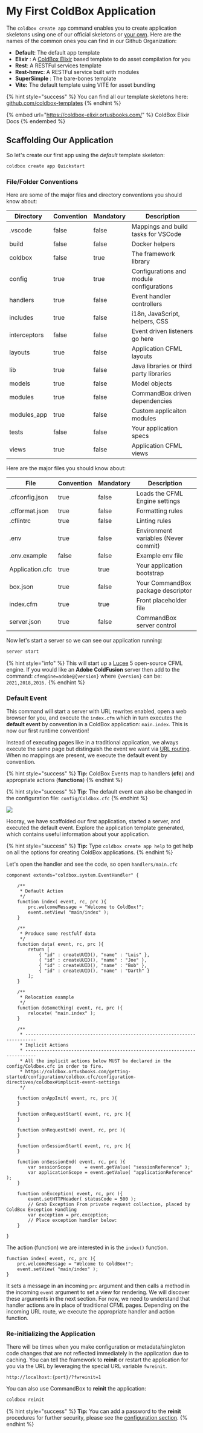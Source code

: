 # My First ColdBox Application

The `coldbox create app` command enables you to create application skeletons using one of our official skeletons or [your own](../../getting-started/application-templates.md).  Here are the names of the common ones you can find in our Github Organization:

* **Default**: The default app template
* **Elixir** : A [ColdBox Elixir](https://coldbox-elixir.ortusbooks.com/) based template to do asset compilation for you
* **Rest**: A RESTFul services template
* **Rest-hmvc**: A RESTFul service built with modules
* **SuperSimple** : The bare-bones template
* **Vite:** The default template using VITE for asset bundling

{% hint style="success" %}
You can find all our template skeletons here: [github.com/coldbox-templates](https://github.com/coldbox-templates)
{% endhint %}

{% embed url="https://coldbox-elixir.ortusbooks.com/" %}
ColdBox Elixir Docs
{% endembed %}

## Scaffolding Our Application

So let's create our first app using the _default_ template skeleton:

```bash
coldbox create app Quickstart
```

### File/Folder Conventions

Here are some of the major files and directory conventions you should know about:

<table><thead><tr><th>Directory</th><th data-type="checkbox">Convention</th><th data-type="checkbox">Mandatory</th><th>Description</th></tr></thead><tbody><tr><td>.vscode</td><td>false</td><td>false</td><td>Mappings and build tasks for VSCode</td></tr><tr><td>build</td><td>false</td><td>false</td><td>Docker helpers</td></tr><tr><td>coldbox</td><td>false</td><td>true</td><td>The framework library</td></tr><tr><td>config</td><td>true</td><td>true</td><td>Configurations and module configurations</td></tr><tr><td>handlers</td><td>true</td><td>false</td><td>Event handler controllers</td></tr><tr><td>includes</td><td>true</td><td>false</td><td>i18n, JavaScript, helpers, CSS</td></tr><tr><td>interceptors</td><td>false</td><td>false</td><td>Event driven listeners go here</td></tr><tr><td>layouts</td><td>true</td><td>false</td><td>Application CFML layouts</td></tr><tr><td>lib</td><td>true</td><td>false</td><td>Java libraries or third party libraries</td></tr><tr><td>models</td><td>true</td><td>false</td><td>Model objects</td></tr><tr><td>modules</td><td>true</td><td>false</td><td>CommandBox driven dependencies</td></tr><tr><td>modules_app</td><td>true</td><td>false</td><td>Custom applicaiton modules</td></tr><tr><td>tests</td><td>false</td><td>false</td><td>Your application specs</td></tr><tr><td>views</td><td>true</td><td>false</td><td>Application CFML views</td></tr></tbody></table>

Here are the major files you should know about:

<table><thead><tr><th>File</th><th data-type="checkbox">Convention</th><th data-type="checkbox">Mandatory</th><th>Description</th></tr></thead><tbody><tr><td>.cfconfig.json</td><td>true</td><td>false</td><td>Loads the CFML Engine settings</td></tr><tr><td>.cfformat.json</td><td>true</td><td>false</td><td>Formatting rules</td></tr><tr><td>.cflintrc</td><td>true</td><td>false</td><td>Linting rules</td></tr><tr><td>.env</td><td>true</td><td>false</td><td>Environment variables (Never commit)</td></tr><tr><td>.env.example</td><td>false</td><td>false</td><td>Example env file</td></tr><tr><td>Application.cfc</td><td>true</td><td>true</td><td>Your application bootstrap</td></tr><tr><td>box.json</td><td>true</td><td>false</td><td>Your CommandBox package descriptor</td></tr><tr><td>index.cfm</td><td>true</td><td>true</td><td>Front placeholder file</td></tr><tr><td>server.json</td><td>true</td><td>false</td><td>CommandBox server control</td></tr></tbody></table>

Now let's start a server so we can see our application running:

```bash
server start
```

{% hint style="info" %}
This will start up a [Lucee](https://www.lucee.org) 5 open-source CFML engine. If you would like an **Adobe ColdFusion** server then add to the command: `cfengine=adobe@{version}` where `{version}` can be: `2021,2018,2016.`
{% endhint %}

### Default Event

This command will start a server with URL rewrites enabled, open a web browser for you, and execute the `index.cfm` which in turn executes the **default event** by convention in a ColdBox application: `main.index`.   This is now our first runtime convention!

Instead of executing pages like in a traditional application, we always execute the same page but distinguish the event we want via [URL routing](../../the-basics/routing/).  When no mappings are present, we execute the default event by convention.

{% hint style="success" %}
**Tip:** ColdBox Events map to handlers (**cfc**) and appropriate actions (**functions**)
{% endhint %}

{% hint style="success" %}
**Tip**: The default event can also be changed in the configuration file: `config/Coldbox.cfc`
{% endhint %}



![](<../../.gitbook/assets/image (2).png>)



Hooray, we have scaffolded our first application, started a server, and executed the default event.  Explore the application template generated, which contains useful information about your application.

{% hint style="success" %}
**Tip:** Type `coldbox create app help` to get help on all the options for creating ColdBox applications.
{% endhint %}

Let's open the handler and see the code, so open `handlers/main.cfc`

```cfscript
component extends="coldbox.system.EventHandler" {

	/**
	 * Default Action
	 */
	function index( event, rc, prc ){
		prc.welcomeMessage = "Welcome to ColdBox!";
		event.setView( "main/index" );
	}

	/**
	 * Produce some restfulf data
	 */
	function data( event, rc, prc ){
		return [
			{ "id" : createUUID(), "name" : "Luis" },
			{ "id" : createUUID(), "name" : "Joe" },
			{ "id" : createUUID(), "name" : "Bob" },
			{ "id" : createUUID(), "name" : "Darth" }
		];
	}

	/**
	 * Relocation example
	 */
	function doSomething( event, rc, prc ){
		relocate( "main.index" );
	}

	/**
	 * --------------------------------------------------------------------------
	 * Implicit Actions
	 * --------------------------------------------------------------------------
	 * All the implicit actions below MUST be declared in the config/Coldbox.cfc in order to fire.
	 * https://coldbox.ortusbooks.com/getting-started/configuration/coldbox.cfc/configuration-directives/coldbox#implicit-event-settings
	 */

	function onAppInit( event, rc, prc ){
	}

	function onRequestStart( event, rc, prc ){
	}

	function onRequestEnd( event, rc, prc ){
	}

	function onSessionStart( event, rc, prc ){
	}

	function onSessionEnd( event, rc, prc ){
		var sessionScope     = event.getValue( "sessionReference" );
		var applicationScope = event.getValue( "applicationReference" );
	}

	function onException( event, rc, prc ){
		event.setHTTPHeader( statusCode = 500 );
		// Grab Exception From private request collection, placed by ColdBox Exception Handling
		var exception = prc.exception;
		// Place exception handler below:
	}

}
```

The action (function) we are interested in is the `index()` function.

```cfscript
function index( event, rc, prc ){
	prc.welcomeMessage = "Welcome to ColdBox!";
	event.setView( "main/index" );
}
```

It sets a message in an incoming `prc` argument and then calls a method in the incoming `event` argument to set a view for rendering.  We will discover these arguments in the next section.  For now, we need to understand that handler actions are in place of traditional CFML pages.  Depending on the incoming URL route, we execute the appropriate handler and action function.

### Re-initializing the Application

There will be times when you make configuration or metadata/singleton code changes that are not reflected immediately in the application due to caching. You can tell the framework to **reinit** or restart the application for you via the URL by leveraging the special URL variable `fwreinit`.

```
http://localhost:{port}/?fwreinit=1
```

You can also use CommandBox to **reinit** the application:

```bash
coldbox reinit
```

{% hint style="success" %}
**Tip:** You can add a password to the **reinit** procedures for further security, please see the [configuration section](https://github.com/ortus-docs/coldbox-docs/tree/7a8d2250f812e1b65cfc9c2888a8489110724897/the-basics/configuration/coldbox.cfc).
{% endhint %}



